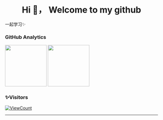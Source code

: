 ##  
<h1 align="center">Hi 👋， Welcome to my github</h1>

一起学习✨

### GitHub Analytics

<div>
<img height="137px" src="https://github-readme-stats.vercel.app/api?username=M-L-Ray&show_icon链=true&theme=flag-india" />
<img height="137px" src="https://github-readme-stats.vercel.app/api/top-langs/?username=M-L-Ray&show_icons=true&theme=flag-india&layout=compact" />
</div>

### ✨Visitors
[![ViewCount](https://views.whatilearened.today/views/github/M-L-Ray/M-L-Ray.svg?cache=remove)](#)

---
